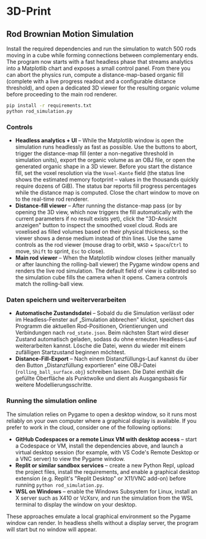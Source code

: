 # 3D-Print

## Rod Brownian Motion Simulation

Install the required dependencies and run the simulation to watch 500 rods moving in a cube while forming connections between complementary ends. The program now starts with a fast headless phase that streams analytics into a Matplotlib chart and exposes a small control panel. From there you can abort the physics run, compute a distance-map-based organic fill (complete with a live progress readout and a configurable distance threshold), and open a dedicated 3D viewer for the resulting organic volume before proceeding to the main rod renderer.

```bash
pip install -r requirements.txt
python rod_simulation.py
```

### Controls

* **Headless analytics + UI** – While the Matplotlib window is open the simulation runs headlessly as fast as possible. Use the buttons to abort, trigger the distance-map fill (enter a non-negative threshold in simulation units), export the organic volume as an OBJ file, or open the generated organic shape in a 3D viewer. Before you start the distance fill, set the voxel resolution via the `Voxel-Kante` field (the status line shows the estimated memory footprint – values in the thousands quickly require dozens of GiB). The status bar reports fill progress percentages while the distance map is computed. Close the chart window to move on to the real-time rod renderer.
* **Distance-fill viewer** – After running the distance-map pass (or by opening the 3D view, which now triggers the fill automatically with the current parameters if no result exists yet), click the "3D-Ansicht anzeigen" button to inspect the smoothed voxel cloud. Rods are voxelised as filled volumes based on their physical thickness, so the viewer shows a dense medium instead of thin lines. Use the same controls as the rod viewer (mouse drag to orbit, `WASD` + `Space`/`Ctrl` to move, `Shift` to sprint, `Esc` to close).
* **Main rod viewer** – When the Matplotlib window closes (either manually or after launching the rolling-ball viewer) the Pygame window opens and renders the live rod simulation. The default field of view is calibrated so the simulation cube fills the camera when it opens. Camera controls match the rolling-ball view.

### Daten speichern und weiterverarbeiten

* **Automatische Zustandsdatei** – Sobald du die Simulation verlässt oder im Headless-Fenster auf „Simulation abbrechen" klickst, speichert das Programm die aktuellen Rod-Positionen, Orientierungen und Verbindungen nach `rod_state.json`. Beim nächsten Start wird dieser Zustand automatisch geladen, sodass du ohne erneuten Headless-Lauf weiterarbeiten kannst. Lösche die Datei, wenn du wieder mit einem zufälligen Startzustand beginnen möchtest.
* **Distance-Fill-Export** – Nach einem Distanzfüllungs-Lauf kannst du über den Button „Distanzfüllung exportieren" eine OBJ-Datei (`rolling_ball_surface.obj`) schreiben lassen. Die Datei enthält die gefüllte Oberfläche als Punktwolke und dient als Ausgangsbasis für weitere Modellierungsschritte.

### Running the simulation online

The simulation relies on Pygame to open a desktop window, so it runs most reliably on your own computer where a graphical display is available. If you prefer to work in the cloud, consider one of the following options:

* **GitHub Codespaces or a remote Linux VM with desktop access** – start a Codespace or VM, install the dependencies above, and launch a virtual desktop session (for example, with VS Code's Remote Desktop or a VNC server) to view the Pygame window.
* **Replit or similar sandbox services** – create a new Python Repl, upload the project files, install the requirements, and enable a graphical desktop extension (e.g. Replit's "Replit Desktop" or X11/VNC add-on) before running `python rod_simulation.py`.
* **WSL on Windows** – enable the Windows Subsystem for Linux, install an X server such as X410 or VcXsrv, and run the simulation from the WSL terminal to display the window on your desktop.

These approaches emulate a local graphical environment so the Pygame window can render. In headless shells without a display server, the program will start but no window will appear.
